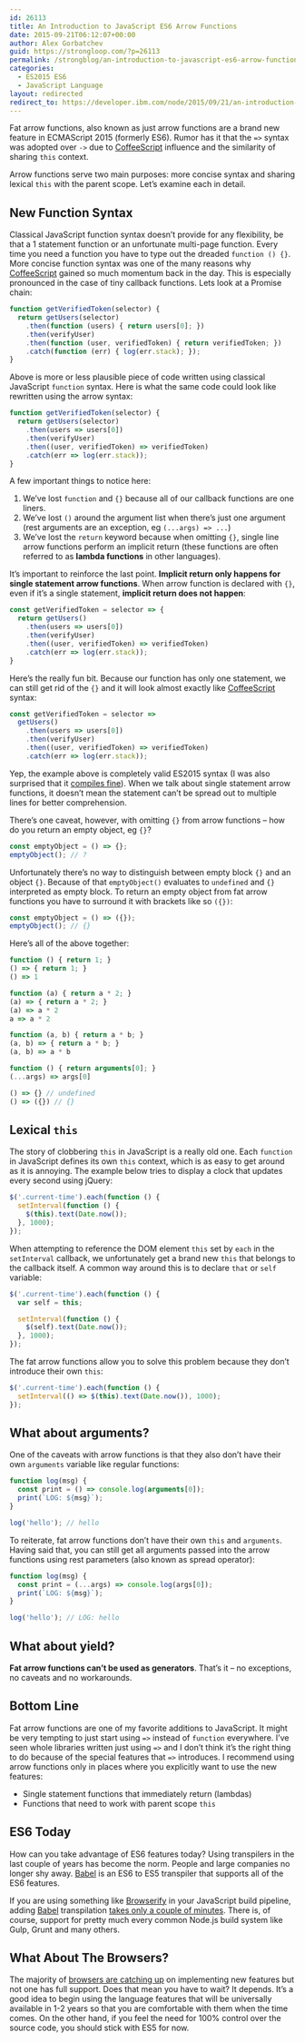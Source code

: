 ```yaml
---
id: 26113
title: An Introduction to JavaScript ES6 Arrow Functions
date: 2015-09-21T06:12:07+00:00
author: Alex Gorbatchev
guid: https://strongloop.com/?p=26113
permalink: /strongblog/an-introduction-to-javascript-es6-arrow-functions/
categories:
  - ES2015 ES6
  - JavaScript Language
layout: redirected
redirect_to: https://developer.ibm.com/node/2015/09/21/an-introduction-to-javascript-es6-arrow-functions/  
---
```

Fat arrow functions, also known as just arrow functions are a brand new feature in ECMAScript 2015 (formerly ES6). Rumor has it that the `=>` syntax was adopted over `->` due to <a href="http://coffeescript.org/" target="_blank">CoffeeScript</a> influence and the similarity of sharing `this` context.

Arrow functions serve two main purposes: more concise syntax and sharing lexical `this` with the parent scope. Let&#8217;s examine each in detail.

<!--more-->

## New Function Syntax

Classical JavaScript function syntax doesn&#8217;t provide for any flexibility, be that a 1 statement function or an unfortunate multi-page function. Every time you need a function you have to type out the dreaded `function () {}`. More concise function syntax was one of the many reasons why <a href="http://coffeescript.org/" target="_blank">CoffeeScript</a> gained so much momentum back in the day. This is especially pronounced in the case of tiny callback functions. Lets look at a Promise chain:

```js
function getVerifiedToken(selector) {
  return getUsers(selector)
    .then(function (users) { return users[0]; })
    .then(verifyUser)
    .then(function (user, verifiedToken) { return verifiedToken; })
    .catch(function (err) { log(err.stack); });
}
```

Above is more or less plausible piece of code written using classical JavaScript `function` syntax. Here is what the same code could look like rewritten using the arrow syntax:

```js
function getVerifiedToken(selector) {
  return getUsers(selector)
    .then(users => users[0])
    .then(verifyUser)
    .then((user, verifiedToken) => verifiedToken)
    .catch(err => log(err.stack));
}
```

A few important things to notice here:

  1. We&#8217;ve lost `function` and `{}` because all of our callback functions are one liners.
  2. We&#8217;ve lost `()` around the argument list when there&#8217;s just one argument (rest arguments are an exception, eg `(...args) => ...`)
  3. We&#8217;ve lost the `return` keyword because when omitting `{}`, single line arrow functions perform an implicit return (these functions are often referred to as **lambda functions** in other languages).

It&#8217;s important to reinforce the last point. **Implicit return only happens for single statement arrow functions**. When arrow function is declared with `{}`, even if it&#8217;s a single statement, **implicit return does not happen**:

```js
const getVerifiedToken = selector => {
  return getUsers()
    .then(users => users[0])
    .then(verifyUser)
    .then((user, verifiedToken) => verifiedToken)
    .catch(err => log(err.stack));
}
```

Here&#8217;s the really fun bit. Because our function has only one statement, we can still get rid of the `{}` and it will look almost exactly like <a href="http://coffeescript.org/" target="_blank">CoffeeScript</a> syntax:

```js
const getVerifiedToken = selector =>
  getUsers()
    .then(users => users[0])
    .then(verifyUser)
    .then((user, verifiedToken) => verifiedToken)
    .catch(err => log(err.stack));
```

Yep, the example above is completely valid ES2015 syntax (I was also surprised that it [compiles fine](http://babeljs.io/repl/#?)). When we talk about single statement arrow functions, it doesn&#8217;t mean the statement can&#8217;t be spread out to multiple lines for better comprehension.

There&#8217;s one caveat, however, with omitting `{}` from arrow functions &#8211; how do you return an empty object, eg `{}`?

```js
const emptyObject = () => {};
emptyObject(); // ?
```

Unfortunately there&#8217;s no way to distinguish between empty block `{}` and an object `{}`. Because of that `emptyObject()` evaluates to `undefined` and `{}` interpreted as empty block. To return an empty object from fat arrow functions you have to surround it with brackets like so `({})`:

```js
const emptyObject = () => ({});
emptyObject(); // {}
```

Here&#8217;s all of the above together:

```js
function () { return 1; }
() => { return 1; }
() => 1

function (a) { return a * 2; }
(a) => { return a * 2; }
(a) => a * 2
a => a * 2

function (a, b) { return a * b; }
(a, b) => { return a * b; }
(a, b) => a * b

function () { return arguments[0]; }
(...args) => args[0]

() => {} // undefined
() => ({}) // {}
```

## Lexical `this`

The story of clobbering `this` in JavaScript is a really old one. Each `function` in JavaScript defines its own `this` context, which is as easy to get around as it is annoying. The example below tries to display a clock that updates every second using jQuery:

```js
$('.current-time').each(function () {
  setInterval(function () {
    $(this).text(Date.now());
  }, 1000);
});
```

When attempting to reference the DOM element `this` set by `each` in the `setInterval` callback, we unfortunately get a brand new `this` that belongs to the callback itself. A common way around this is to declare `that` or `self` variable:

```js
$('.current-time').each(function () {
  var self = this;

  setInterval(function () {
    $(self).text(Date.now());
  }, 1000);
});
```

The fat arrow functions allow you to solve this problem because they don&#8217;t introduce their own `this`:

```js
$('.current-time').each(function () {
  setInterval(() => $(this).text(Date.now()), 1000);
});
```

## What about arguments?

One of the caveats with arrow functions is that they also don&#8217;t have their own `arguments` variable like regular functions:

```js
function log(msg) {
  const print = () => console.log(arguments[0]);
  print(`LOG: ${msg}`);
}

log('hello'); // hello
```

To reiterate, fat arrow functions don&#8217;t have their own `this` and `arguments`. Having said that, you can still get all arguments passed into the arrow functions using rest parameters (also known as spread operator):

```js
function log(msg) {
  const print = (...args) => console.log(args[0]);
  print(`LOG: ${msg}`);
}

log('hello'); // LOG: hello
```

## What about yield?

**Fat arrow functions can&#8217;t be used as generators**. That&#8217;s it &#8211; no exceptions, no caveats and no workarounds.

## Bottom Line

Fat arrow functions are one of my favorite additions to JavaScript. It might be very tempting to just start using `=>` instead of `function` everywhere. I&#8217;ve seen whole libraries written just using `=>` and I don&#8217;t think it&#8217;s the right thing to do because of the special features that `=>` introduces. I recommend using arrow functions only in places where you explicitly want to use the new features:

  * Single statement functions that immediately return (lambdas)
  * Functions that need to work with parent scope `this`



## ES6 Today

How can you take advantage of ES6 features today? Using transpilers in the last couple of years has become the norm. People and large companies no longer shy away. <a href="https://babeljs.io/" target="_blank">Babel</a> is an ES6 to ES5 transpiler that supports all of the ES6 features.

If you are using something like <a href="http://browserify.org/" target="_blank">Browserify</a> in your JavaScript build pipeline, adding <a href="https://babeljs.io/" target="_blank">Babel</a> transpilation <a href="https://babeljs.io/docs/using-babel/#browserify" target="_blank">takes only a couple of minutes</a>. There is, of course, support for pretty much every common Node.js build system like Gulp, Grunt and many others.

## What About The Browsers?

The majority of <a href="https://kangax.github.io/compat-table/es6/" target="_blank">browsers are catching up</a> on implementing new features but not one has full support. Does that mean you have to wait? It depends. It’s a good idea to begin using the language features that will be universally available in 1-2 years so that you are comfortable with them when the time comes. On the other hand, if you feel the need for 100% control over the source code, you should stick with ES5 for now.
